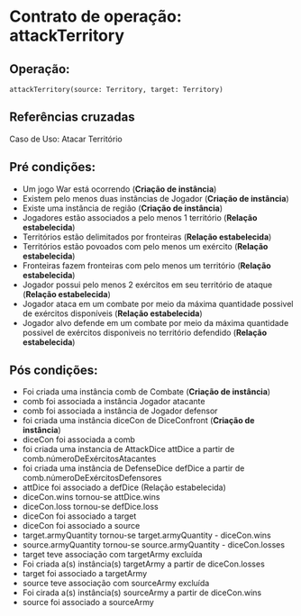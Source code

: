 # Contrato de operação: attackTerritory

## Operação: 
`attackTerritory(source: Territory, target: Territory)`
## Referências cruzadas
Caso de Uso: Atacar Território
## Pré condições:
- Um jogo War está ocorrendo (**Criação de instância**)
- Existem pelo menos duas instâncias de Jogador (**Criação de instância**)    
- Existe uma instância de região (**Criação de instância**) 
- Jogadores estão associados a pelo menos 1 território (**Relação estabelecida**)
- Territórios estão delimitados por fronteiras (**Relação estabelecida**)
- Territórios estão povoados com pelo menos um exército (**Relação estabelecida**)
- Fronteiras fazem fronteiras com pelo menos um território (**Relação estabelecida**)
- Jogador possui pelo menos 2 exércitos em seu território de ataque (**Relação estabelecida**)
- Jogador ataca em um combate por meio da máxima quantidade possivel de exércitos disponíveis (**Relação estabelecida**)
- Jogador alvo defende em um combate por meio da máxima quantidade possivel de exércitos disponiveis no território defendido (**Relação estabelecida**)

## Pós condições:
- Foi criada uma instância comb de Combate (**Criação de instância**)
- comb foi associada a instância Jogador atacante
- comb foi associada a instância de Jogador defensor
- foi criada uma instância diceCon de DiceConfront (**Criação de instância**)
- diceCon foi associada a comb
- foi criada uma instancia de AttackDice attDice a partir de comb.númeroDeExércitosAtacantes
- foi criada uma  instância de DefenseDice defDice a partir de comb.númeroDeExércitosDefensores
- attDice foi associado a defDice (Relação estabelecida)
- diceCon.wins tornou-se attDice.wins
- diceCon.loss tornou-se defDice.loss
- diceCon foi associado a target
- diceCon foi associado a source
- target.armyQuantity tornou-se target.armyQuantity - diceCon.wins
- source.armyQuantity tornou-se source.armyQuantity - diceCon.losses
- target teve associação com targetArmy excluída
- Foi criada a(s) instância(s) targetArmy a partir de diceCon.losses 
- target foi associado a targetArmy
- source teve associação com sourceArmy excluída
- Foi cirada a(s) instância(s) sourceArmy a partir de diceCon.wins
-  source foi associado a sourceArmy